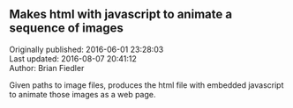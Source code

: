 ## Makes html with javascript to animate a sequence of images  
Originally published: 2016-06-01 23:28:03  
Last updated: 2016-08-07 20:41:12  
Author: Brian Fiedler  
  
Given paths to image files, produces the html file with embedded javascript to animate those images as a web page.